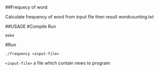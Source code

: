 ##Frequecy of word

Calculate frequency of word from input file then result wordcounting.txt

##USAGE
#Compile
Run
```
make
```
#Run
```
./frequency <input-file>
```
`<input-file>` a file which contain news to program


